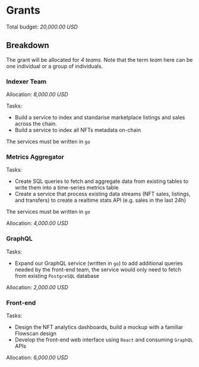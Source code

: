 # Grants

Total budget: *20,000.00 USD*

## Breakdown

The grant will be allocated for *4 teams*. Note that the term _team_ here can be one individual or a group of individuals.

### Indexer Team

Allocation: *8,000.00 USD*

Tasks: 
- Build a service to index and standarise marketplace listings and sales across the chain.
- Build a service to index all NFTs metadata on-chain

The services must be written in `go`

### Metrics Aggregator

Tasks: 
- Create SQL queries to fetch and aggregate data from existing tables to write them into a time-series metrics table
- Create a service that process existing data streams (NFT sales, listings, and transfers) to create a realtime stats API (e.g. sales in the last 24h) 

The services must be written in `go`

Allocation: *4,000.00 USD*

### GraphQL

Tasks: 
- Expand our GraphQL service (written in `go`) to add additional queries needed by the front-end team, the service would only need to fetch from existing `PostgreSQL` database

Allocation: *2,000.00 USD*

### Front-end

Tasks: 
- Design the NFT analytics dashboards, build a mockup with a familiar Flowscan design
- Develop the front-end web interface using `React` and consuming `GraphQL` APIs

Allocation: *6,000.00 USD*